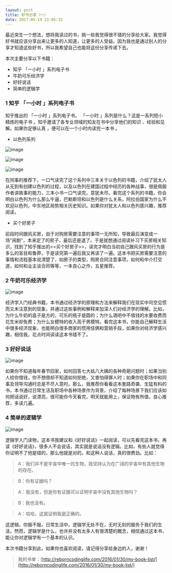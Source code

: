 ```yaml
---
layout: post
title: 好书分享（一）
date: 2017-05-19 22:05:32
---
```


最近突生一个想法，想将我读过的书，挑一些我觉得很不错的分享给大家。我觉得好书就应该分享出来让更多的人知道，让更多的人受益。因为我也是通过别人的分享才知道这些好书，所以我希望自己也能将这份分享传递下去。

本次主要分享以下书籍：

- 知乎 「一小时 」系列电子书
- 牛奶可乐经济学
- 好好说话
- 简单的逻辑学

### 1 知乎 「一小时 」系列电子书

知乎推出的 「一小时 」系列电子书。 「一小时 」系列是什么？这是一系列短小精炼的电子书 。知乎邀请了各专业领域的知友在书中分享他们的知识 、经验和见解。如果你足够认真 ，便可以在一个小时内读完一本书 。

- 以色列系列 

![image](https://images-cn.ssl-images-amazon.com/images/I/51PMXkfwrgL._SY346_.jpg)

![image](https://images-cn.ssl-images-amazon.com/images/I/51S%2BuSZc1EL._SY346_.jpg)

![image](https://images-cn.ssl-images-amazon.com/images/I/419M1Svf1JL.jpg)

在同事的推荐下，一口气读完了这个系列中三本关于以色列的书籍，介绍了犹太人从无到有创建以色列的过程，以及以色列在建国过程中经历的各种战事，很是佩服作者讲故事的能力，三本小书一口气读完，意犹未尽。看完这个系列的书籍，你会明白以色列为什么那么牛逼，巴勒斯坦和以色列是什么关系，阿拉伯国家为什么不欢迎以色列，中东地区局势相关历史知识。如果你对犹太人和以色列感兴趣，推荐阅读。

- 买个好房子

前段时间跟风买房，由于对购房需要注意的事项一无所知，导致最后演变成一场"闹剧"，本来定了的房子，最后还是退了。于是就想通过阅读补习下买房相关知识，找到了知乎推出的<<买个好房子>>，读完才明白当初自己跟风买房的行为是多么的盲目和鲁莽，于是读完第一遍后我又再读了一遍。这本书把买房需要注意的事情和流程基本说清楚了，如房子的类型，购房合同注意事项，如何和中介打交道，如何和业主谈合同等等，一本良心之作，五星推荐。

### 2 牛奶可乐经济学

![image](https://images-cn.ssl-images-amazon.com/images/I/51Bd7e4LFjL._SX260_.jpg)

经济学入门经典书籍，本书通过经济学的原理和方法来解释我们在现实中司空见惯而又未注意到的现象，并通过这些事例和解释来加深人们对经济学的理解。比如，为什么牛奶的盒子是方的，可乐的瓶子是圆的；为什么酒吧中不值钱的水要收费而花生米却免费；为什么女模特的收入高于男模特。看完这本书，你能自己解释生活中很多经济现象，也能明白很多商家的惯用伎俩和营销手段，如果你对经济学感兴趣，相信我，花点时间读读这本书错不了。

### 3 好好说话

![image](https://images-cn.ssl-images-amazon.com/images/I/51vzIzzE2HL._SY346_.jpg)

如果你不知道每年春节回家，如何回答七大姑八大姨的各种奇葩问题时；如果当别人给你借钱，你不想借却不知道如何拒绝，又害怕得罪人时；如果你在职场中和同事及领导沟通时总是不尽人意时。那么，我推荐你看看这本套路奇袭、生猛有料的书，本书通过日常生活及职场中各种场景作为背景，介绍了每种场景下我们应该如何把话说好，说漂亮，很可能你今天看完，明天就能用上，保证物有所值，良心推荐，多读几遍。

### 4 简单的逻辑学

![image](https://images-cn.ssl-images-amazon.com/images/I/41I0jeL8ngL._SY346_.jpg)

逻辑学入门读物，这本书我建议和《好好说话》一起阅读，可以先看完这本书，再读《好好说话》，很多人不会说话，其实就是说话没有逻辑。比如，有些人就觉得你证明不了他是错的，那么他就是对的，和这种人说话，真的很费劲。比如：

> A：我们并不是宇宙中唯一的生物，我坚持认为在广阔的宇宙中有其他生物的存在。

> B：你有证据吗？

> A：我没有，但是你有证据可以证明宇宙中没有其他生物吗？

> B：我也没有。

> A：哈哈，这就证明我是正确的。

这逻辑，你服不服。日常生活中，逻辑学无处不在，无时无刻的服务于我们的生活，然而，逻辑学是什么，也许并没有太多人有很清楚的概念，相信通过这本书，能让你对逻辑学有一个基本的认识。

本次书籍分享到此，如果你也喜欢阅读，请记得分享给身边的人，谢谢！

> 我的书单：[http://reborncodinglife.com/2016/01/30/my-book-list/](http://reborncodinglife.com/2016/01/30/my-book-list/)
